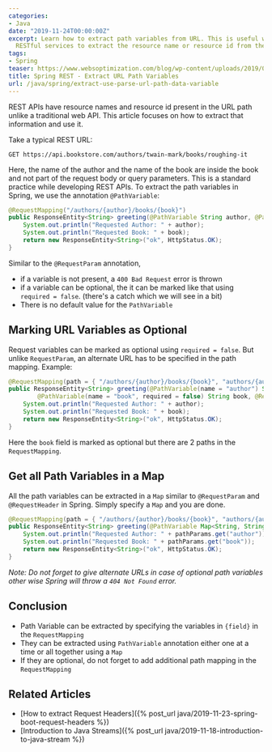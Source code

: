 ```yaml
---
categories:
- Java
date: "2019-11-24T00:00:00Z"
excerpt: Learn how to extract path variables from URL. This is useful when building
  RESTful services to extract the resource name or resource id from the URL
tags:
- Spring
teaser: https://www.websoptimization.com/blog/wp-content/uploads/2019/03/top-10-reasons-to-use-spring-framework-1.jpg
title: Spring REST - Extract URL Path Variables
url: /java/spring/extract-use-parse-url-path-data-variable
---
```

REST APIs have resource names and resource id present in the URL path unlike a traditional web API. This article focuses on how to extract that information and use it.

Take a typical REST URL:
```http
GET https://api.bookstore.com/authors/twain-mark/books/roughing-it
```
Here, the name of the author and the name of the book are inside the book and not part of the request body or query parameters. This is a standard practice while developing REST APIs. To extract the path variables in Spring, we use the annotation `@PathVariable`:

```java
@RequestMapping("/authors/{author}/books/{book}")
public ResponseEntity<String> greeting(@PathVariable String author, @PathVariable String book) {
    System.out.println("Requested Author: " + author);
    System.out.println("Requested Book: " + book);
    return new ResponseEntity<String>("ok", HttpStatus.OK);
}
```
Similar to the `@RequestParam` annotation, 
- if a variable is not present, a `400 Bad Request` error is thrown
- if a variable can be optional, the it can be marked like that using `required = false`. (there's a catch which we will see in a bit)
- There is no default value for the `PathVariable`

## Marking URL Variables as Optional 
Request variables can be marked as optional using `required = false`. But unlike `RequestParam`, an alternate URL has to be specified in the path mapping. Example:

```java
@RequestMapping(path = { "/authors/{author}/books/{book}", "authors/{author}/books" })
public ResponseEntity<String> greeting(@PathVariable(name = "author") String author,
        @PathVariable(name = "book", required = false) String book, @RequestParam() int p) {
    System.out.println("Requested Author: " + author);
    System.out.println("Requested Book: " + book);
    return new ResponseEntity<String>("ok", HttpStatus.OK);
}
```
Here the `book` field is marked as optional but there are 2 paths in the `RequestMapping`.

## Get all Path Variables in a Map
All the path variables can be extracted in a `Map` similar to `@RequestParam` and `@RequestHeader` in Spring. Simply specify a `Map` and you are done.

```java
@RequestMapping(path = { "/authors/{author}/books/{book}", "authors/{author}/books" })
public ResponseEntity<String> greeting(@PathVariable Map<String, String> pathParams) {
    System.out.println("Requested Author: " + pathParams.get("author"));
    System.out.println("Requested Book: " + pathParams.get("book"));
    return new ResponseEntity<String>("ok", HttpStatus.OK);
}
```
*Note: Do not forget to give alternate URLs in case of optional path variables other wise Spring will throw a `404 Not Found` error.*


## Conclusion
- Path Variable can be extracted by specifying the variables in `{field}` in the `RequestMapping`
- They can be extracted using `PathVariable` annotation either one at a time or all together using a `Map`
- If they are optional, do not forget to add additional path mapping in the `RequestMapping`


## Related Articles
- [How to extract Request Headers]({% post_url java/2019-11-23-spring-boot-request-headers %})
- [Introduction to Java Streams]({% post_url java/2019-11-18-introduction-to-java-stream %})